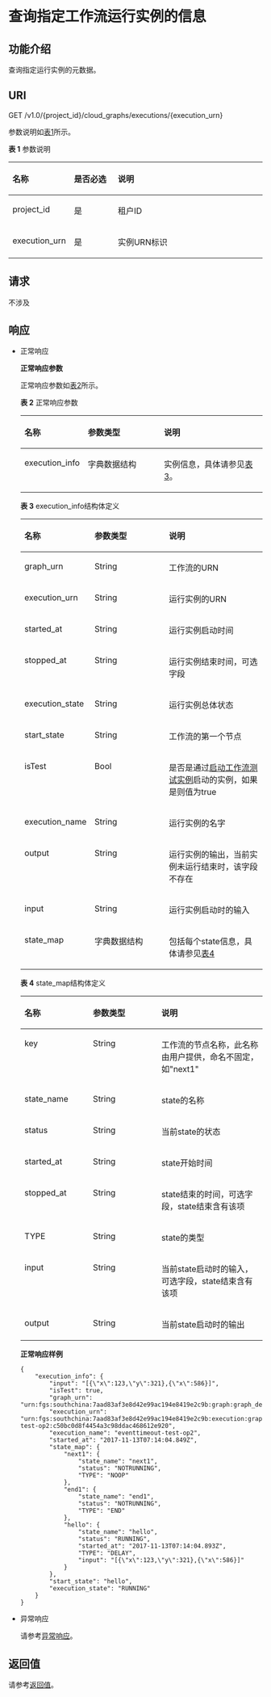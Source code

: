 # 查询指定工作流运行实例的信息<a name="functiongraph_06_0840"></a>

## 功能介绍<a name="section35162510"></a>

查询指定运行实例的元数据。

## URI<a name="section48027136"></a>

GET /v1.0/\{project\_id\}/cloud\_graphs/executions/\{execution\_urn\}

参数说明如[表1](#table50811173)所示。    

**表 1**  参数说明

<a name="table50811173"></a>
<table><thead align="left"><tr id="row10494712"><th class="cellrowborder" valign="top" width="19.189999999999998%" id="mcps1.2.4.1.1"><p id="p44765319"><a name="p44765319"></a><a name="p44765319"></a>名称</p>
</th>
<th class="cellrowborder" valign="top" width="18.18%" id="mcps1.2.4.1.2"><p id="p2112211"><a name="p2112211"></a><a name="p2112211"></a>是否必选</p>
</th>
<th class="cellrowborder" valign="top" width="62.629999999999995%" id="mcps1.2.4.1.3"><p id="p36871363"><a name="p36871363"></a><a name="p36871363"></a>说明</p>
</th>
</tr>
</thead>
<tbody><tr id="row33790399"><td class="cellrowborder" valign="top" width="19.189999999999998%" headers="mcps1.2.4.1.1 "><p id="p52667824"><a name="p52667824"></a><a name="p52667824"></a>project_id</p>
</td>
<td class="cellrowborder" valign="top" width="18.18%" headers="mcps1.2.4.1.2 "><p id="p38235390"><a name="p38235390"></a><a name="p38235390"></a>是</p>
</td>
<td class="cellrowborder" valign="top" width="62.629999999999995%" headers="mcps1.2.4.1.3 "><p id="p10058896"><a name="p10058896"></a><a name="p10058896"></a>租户ID</p>
</td>
</tr>
<tr id="row23421207"><td class="cellrowborder" valign="top" width="19.189999999999998%" headers="mcps1.2.4.1.1 "><p id="p18069578"><a name="p18069578"></a><a name="p18069578"></a>execution_urn</p>
</td>
<td class="cellrowborder" valign="top" width="18.18%" headers="mcps1.2.4.1.2 "><p id="p54349751"><a name="p54349751"></a><a name="p54349751"></a>是</p>
</td>
<td class="cellrowborder" valign="top" width="62.629999999999995%" headers="mcps1.2.4.1.3 "><p id="p40253700"><a name="p40253700"></a><a name="p40253700"></a>实例URN标识</p>
</td>
</tr>
</tbody>
</table>

## 请求<a name="section29591041"></a>

不涉及

## 响应<a name="section64992778"></a>

-   正常响应

    **正常响应参数**

    正常响应参数如[表2](#table13014940)所示。    

    **表 2**  正常响应参数

    <a name="table13014940"></a>
    <table><thead align="left"><tr id="row31025868"><th class="cellrowborder" valign="top" width="23.47%" id="mcps1.2.4.1.1"><p id="p30067389"><a name="p30067389"></a><a name="p30067389"></a>名称</p>
    </th>
    <th class="cellrowborder" valign="top" width="32.65%" id="mcps1.2.4.1.2"><p id="p19539446"><a name="p19539446"></a><a name="p19539446"></a>参数类型</p>
    </th>
    <th class="cellrowborder" valign="top" width="43.88%" id="mcps1.2.4.1.3"><p id="p39191328"><a name="p39191328"></a><a name="p39191328"></a>说明</p>
    </th>
    </tr>
    </thead>
    <tbody><tr id="row20381027"><td class="cellrowborder" valign="top" width="23.47%" headers="mcps1.2.4.1.1 "><p id="p40250470"><a name="p40250470"></a><a name="p40250470"></a>execution_info</p>
    </td>
    <td class="cellrowborder" valign="top" width="32.65%" headers="mcps1.2.4.1.2 "><p id="p39062609"><a name="p39062609"></a><a name="p39062609"></a>字典数据结构</p>
    </td>
    <td class="cellrowborder" valign="top" width="43.88%" headers="mcps1.2.4.1.3 "><p id="p22484025"><a name="p22484025"></a><a name="p22484025"></a>实例信息，具体请参见<a href="#functiongraph_06_0840__table9266704">表3</a>。</p>
    </td>
    </tr>
    </tbody>
    </table>

    **表 3**  execution\_info结构体定义

    <a name="table9266704"></a>
    <table><thead align="left"><tr id="row57073170"><th class="cellrowborder" valign="top" width="23.762376237623762%" id="mcps1.2.4.1.1"><p id="p59524076"><a name="p59524076"></a><a name="p59524076"></a>名称</p>
    </th>
    <th class="cellrowborder" valign="top" width="32.67326732673268%" id="mcps1.2.4.1.2"><p id="p56720842"><a name="p56720842"></a><a name="p56720842"></a>参数类型</p>
    </th>
    <th class="cellrowborder" valign="top" width="43.56435643564357%" id="mcps1.2.4.1.3"><p id="p30985493"><a name="p30985493"></a><a name="p30985493"></a>说明</p>
    </th>
    </tr>
    </thead>
    <tbody><tr id="row26796980"><td class="cellrowborder" valign="top" width="23.762376237623762%" headers="mcps1.2.4.1.1 "><p id="p23071760"><a name="p23071760"></a><a name="p23071760"></a>graph_urn</p>
    </td>
    <td class="cellrowborder" valign="top" width="32.67326732673268%" headers="mcps1.2.4.1.2 "><p id="p56873232"><a name="p56873232"></a><a name="p56873232"></a>String</p>
    </td>
    <td class="cellrowborder" valign="top" width="43.56435643564357%" headers="mcps1.2.4.1.3 "><p id="p54417155"><a name="p54417155"></a><a name="p54417155"></a>工作流的URN</p>
    </td>
    </tr>
    <tr id="row19992349"><td class="cellrowborder" valign="top" width="23.762376237623762%" headers="mcps1.2.4.1.1 "><p id="p8767611"><a name="p8767611"></a><a name="p8767611"></a>execution_urn</p>
    </td>
    <td class="cellrowborder" valign="top" width="32.67326732673268%" headers="mcps1.2.4.1.2 "><p id="p39087901"><a name="p39087901"></a><a name="p39087901"></a>String</p>
    </td>
    <td class="cellrowborder" valign="top" width="43.56435643564357%" headers="mcps1.2.4.1.3 "><p id="p40922063"><a name="p40922063"></a><a name="p40922063"></a>运行实例的URN</p>
    </td>
    </tr>
    <tr id="row32754255"><td class="cellrowborder" valign="top" width="23.762376237623762%" headers="mcps1.2.4.1.1 "><p id="p35849007"><a name="p35849007"></a><a name="p35849007"></a>started_at</p>
    </td>
    <td class="cellrowborder" valign="top" width="32.67326732673268%" headers="mcps1.2.4.1.2 "><p id="p18088435"><a name="p18088435"></a><a name="p18088435"></a>String</p>
    </td>
    <td class="cellrowborder" valign="top" width="43.56435643564357%" headers="mcps1.2.4.1.3 "><p id="p33132068"><a name="p33132068"></a><a name="p33132068"></a>运行实例启动时间</p>
    </td>
    </tr>
    <tr id="row29753161"><td class="cellrowborder" valign="top" width="23.762376237623762%" headers="mcps1.2.4.1.1 "><p id="p1986672218480"><a name="p1986672218480"></a><a name="p1986672218480"></a>stopped_at</p>
    </td>
    <td class="cellrowborder" valign="top" width="32.67326732673268%" headers="mcps1.2.4.1.2 "><p id="p1186492218488"><a name="p1186492218488"></a><a name="p1186492218488"></a>String</p>
    </td>
    <td class="cellrowborder" valign="top" width="43.56435643564357%" headers="mcps1.2.4.1.3 "><p id="p19863132214817"><a name="p19863132214817"></a><a name="p19863132214817"></a>运行实例结束时间，可选字段</p>
    </td>
    </tr>
    <tr id="row14756144015454"><td class="cellrowborder" valign="top" width="23.762376237623762%" headers="mcps1.2.4.1.1 "><p id="p61195818"><a name="p61195818"></a><a name="p61195818"></a>execution_state</p>
    </td>
    <td class="cellrowborder" valign="top" width="32.67326732673268%" headers="mcps1.2.4.1.2 "><p id="p57914257"><a name="p57914257"></a><a name="p57914257"></a>String</p>
    </td>
    <td class="cellrowborder" valign="top" width="43.56435643564357%" headers="mcps1.2.4.1.3 "><p id="p8017921"><a name="p8017921"></a><a name="p8017921"></a>运行实例总体状态</p>
    </td>
    </tr>
    <tr id="row3639038174510"><td class="cellrowborder" valign="top" width="23.762376237623762%" headers="mcps1.2.4.1.1 "><p id="p197566407458"><a name="p197566407458"></a><a name="p197566407458"></a>start_state</p>
    </td>
    <td class="cellrowborder" valign="top" width="32.67326732673268%" headers="mcps1.2.4.1.2 "><p id="p177571408456"><a name="p177571408456"></a><a name="p177571408456"></a>String</p>
    </td>
    <td class="cellrowborder" valign="top" width="43.56435643564357%" headers="mcps1.2.4.1.3 "><p id="p12757164018452"><a name="p12757164018452"></a><a name="p12757164018452"></a>工作流的第一个节点</p>
    </td>
    </tr>
    <tr id="row83640365454"><td class="cellrowborder" valign="top" width="23.762376237623762%" headers="mcps1.2.4.1.1 "><p id="p563963814512"><a name="p563963814512"></a><a name="p563963814512"></a>isTest</p>
    </td>
    <td class="cellrowborder" valign="top" width="32.67326732673268%" headers="mcps1.2.4.1.2 "><p id="p17639133816455"><a name="p17639133816455"></a><a name="p17639133816455"></a>Bool</p>
    </td>
    <td class="cellrowborder" valign="top" width="43.56435643564357%" headers="mcps1.2.4.1.3 "><p id="p1663973812455"><a name="p1663973812455"></a><a name="p1663973812455"></a>是否是通过<a href="启动工作流测试实例.md">启动工作流测试实例</a>启动的实例，如果是则值为true</p>
    </td>
    </tr>
    <tr id="row11532133334516"><td class="cellrowborder" valign="top" width="23.762376237623762%" headers="mcps1.2.4.1.1 "><p id="p20364143624518"><a name="p20364143624518"></a><a name="p20364143624518"></a>execution_name</p>
    </td>
    <td class="cellrowborder" valign="top" width="32.67326732673268%" headers="mcps1.2.4.1.2 "><p id="p18364036134514"><a name="p18364036134514"></a><a name="p18364036134514"></a>String</p>
    </td>
    <td class="cellrowborder" valign="top" width="43.56435643564357%" headers="mcps1.2.4.1.3 "><p id="p93647365456"><a name="p93647365456"></a><a name="p93647365456"></a>运行实例的名字</p>
    </td>
    </tr>
    <tr id="row135731227184512"><td class="cellrowborder" valign="top" width="23.762376237623762%" headers="mcps1.2.4.1.1 "><p id="p18575132784512"><a name="p18575132784512"></a><a name="p18575132784512"></a>output</p>
    </td>
    <td class="cellrowborder" valign="top" width="32.67326732673268%" headers="mcps1.2.4.1.2 "><p id="p95753278456"><a name="p95753278456"></a><a name="p95753278456"></a>String</p>
    </td>
    <td class="cellrowborder" valign="top" width="43.56435643564357%" headers="mcps1.2.4.1.3 "><p id="p89357141331"><a name="p89357141331"></a><a name="p89357141331"></a>运行实例的输出，当前实例未运行结束时，该字段不存在</p>
    </td>
    </tr>
    <tr id="row5052426"><td class="cellrowborder" valign="top" width="23.762376237623762%" headers="mcps1.2.4.1.1 "><p id="p6593390"><a name="p6593390"></a><a name="p6593390"></a>input</p>
    </td>
    <td class="cellrowborder" valign="top" width="32.67326732673268%" headers="mcps1.2.4.1.2 "><p id="p64302582"><a name="p64302582"></a><a name="p64302582"></a>String</p>
    </td>
    <td class="cellrowborder" valign="top" width="43.56435643564357%" headers="mcps1.2.4.1.3 "><p id="p34595685"><a name="p34595685"></a><a name="p34595685"></a>运行实例启动时的输入</p>
    </td>
    </tr>
    <tr id="row42925716"><td class="cellrowborder" valign="top" width="23.762376237623762%" headers="mcps1.2.4.1.1 "><p id="p54430970"><a name="p54430970"></a><a name="p54430970"></a>state_map</p>
    </td>
    <td class="cellrowborder" valign="top" width="32.67326732673268%" headers="mcps1.2.4.1.2 "><p id="p46832420"><a name="p46832420"></a><a name="p46832420"></a>字典数据结构</p>
    </td>
    <td class="cellrowborder" valign="top" width="43.56435643564357%" headers="mcps1.2.4.1.3 "><p id="p49531474"><a name="p49531474"></a><a name="p49531474"></a>包括每个state信息，具体请参见<a href="#functiongraph_06_0840__table52626454">表4</a></p>
    </td>
    </tr>
    </tbody>
    </table>

    **表 4**  state\_map结构体定义

    <a name="table52626454"></a>
    <table><thead align="left"><tr id="row35399367"><th class="cellrowborder" valign="top" width="28.28282828282828%" id="mcps1.2.4.1.1"><p id="p48776445"><a name="p48776445"></a><a name="p48776445"></a>名称</p>
    </th>
    <th class="cellrowborder" valign="top" width="28.28282828282828%" id="mcps1.2.4.1.2"><p id="p58577972"><a name="p58577972"></a><a name="p58577972"></a>参数类型</p>
    </th>
    <th class="cellrowborder" valign="top" width="43.43434343434344%" id="mcps1.2.4.1.3"><p id="p47195283"><a name="p47195283"></a><a name="p47195283"></a>说明</p>
    </th>
    </tr>
    </thead>
    <tbody><tr id="row64721603"><td class="cellrowborder" valign="top" width="28.28282828282828%" headers="mcps1.2.4.1.1 "><p id="p7958508"><a name="p7958508"></a><a name="p7958508"></a>key</p>
    </td>
    <td class="cellrowborder" valign="top" width="28.28282828282828%" headers="mcps1.2.4.1.2 "><p id="p40659381"><a name="p40659381"></a><a name="p40659381"></a>String</p>
    </td>
    <td class="cellrowborder" valign="top" width="43.43434343434344%" headers="mcps1.2.4.1.3 "><p id="p45679737"><a name="p45679737"></a><a name="p45679737"></a>工作流的节点名称，此名称由用户提供，命名不固定，如"next1"</p>
    </td>
    </tr>
    <tr id="row8464456"><td class="cellrowborder" valign="top" width="28.28282828282828%" headers="mcps1.2.4.1.1 "><p id="p14532322"><a name="p14532322"></a><a name="p14532322"></a>state_name</p>
    </td>
    <td class="cellrowborder" valign="top" width="28.28282828282828%" headers="mcps1.2.4.1.2 "><p id="p36267453"><a name="p36267453"></a><a name="p36267453"></a>String</p>
    </td>
    <td class="cellrowborder" valign="top" width="43.43434343434344%" headers="mcps1.2.4.1.3 "><p id="p65190153"><a name="p65190153"></a><a name="p65190153"></a>state的名称</p>
    </td>
    </tr>
    <tr id="row49840468"><td class="cellrowborder" valign="top" width="28.28282828282828%" headers="mcps1.2.4.1.1 "><p id="p10546145"><a name="p10546145"></a><a name="p10546145"></a>status</p>
    </td>
    <td class="cellrowborder" valign="top" width="28.28282828282828%" headers="mcps1.2.4.1.2 "><p id="p48931406"><a name="p48931406"></a><a name="p48931406"></a>String</p>
    </td>
    <td class="cellrowborder" valign="top" width="43.43434343434344%" headers="mcps1.2.4.1.3 "><p id="p36188385"><a name="p36188385"></a><a name="p36188385"></a>当前state的状态</p>
    </td>
    </tr>
    <tr id="row57260009"><td class="cellrowborder" valign="top" width="28.28282828282828%" headers="mcps1.2.4.1.1 "><p id="p7549159"><a name="p7549159"></a><a name="p7549159"></a>started_at</p>
    </td>
    <td class="cellrowborder" valign="top" width="28.28282828282828%" headers="mcps1.2.4.1.2 "><p id="p7502182"><a name="p7502182"></a><a name="p7502182"></a>String</p>
    </td>
    <td class="cellrowborder" valign="top" width="43.43434343434344%" headers="mcps1.2.4.1.3 "><p id="p33273344"><a name="p33273344"></a><a name="p33273344"></a>state开始时间</p>
    </td>
    </tr>
    <tr id="row31024646"><td class="cellrowborder" valign="top" width="28.28282828282828%" headers="mcps1.2.4.1.1 "><p id="p29968374"><a name="p29968374"></a><a name="p29968374"></a>stopped_at</p>
    </td>
    <td class="cellrowborder" valign="top" width="28.28282828282828%" headers="mcps1.2.4.1.2 "><p id="p11519239"><a name="p11519239"></a><a name="p11519239"></a>String</p>
    </td>
    <td class="cellrowborder" valign="top" width="43.43434343434344%" headers="mcps1.2.4.1.3 "><p id="p8917608"><a name="p8917608"></a><a name="p8917608"></a>state结束的时间，可选字段，state结束含有该项</p>
    </td>
    </tr>
    <tr id="row13149610"><td class="cellrowborder" valign="top" width="28.28282828282828%" headers="mcps1.2.4.1.1 "><p id="p58485517"><a name="p58485517"></a><a name="p58485517"></a>TYPE</p>
    </td>
    <td class="cellrowborder" valign="top" width="28.28282828282828%" headers="mcps1.2.4.1.2 "><p id="p39706416"><a name="p39706416"></a><a name="p39706416"></a>String</p>
    </td>
    <td class="cellrowborder" valign="top" width="43.43434343434344%" headers="mcps1.2.4.1.3 "><p id="p22056983"><a name="p22056983"></a><a name="p22056983"></a>state的类型</p>
    </td>
    </tr>
    <tr id="row64295127"><td class="cellrowborder" valign="top" width="28.28282828282828%" headers="mcps1.2.4.1.1 "><p id="p40522795"><a name="p40522795"></a><a name="p40522795"></a>input</p>
    </td>
    <td class="cellrowborder" valign="top" width="28.28282828282828%" headers="mcps1.2.4.1.2 "><p id="p61120992"><a name="p61120992"></a><a name="p61120992"></a>String</p>
    </td>
    <td class="cellrowborder" valign="top" width="43.43434343434344%" headers="mcps1.2.4.1.3 "><p id="p64026895"><a name="p64026895"></a><a name="p64026895"></a>当前state启动时的输入，可选字段，state结束含有该项</p>
    </td>
    </tr>
    <tr id="row39371148"><td class="cellrowborder" valign="top" width="28.28282828282828%" headers="mcps1.2.4.1.1 "><p id="p34946386"><a name="p34946386"></a><a name="p34946386"></a>output</p>
    </td>
    <td class="cellrowborder" valign="top" width="28.28282828282828%" headers="mcps1.2.4.1.2 "><p id="p12085017"><a name="p12085017"></a><a name="p12085017"></a>String</p>
    </td>
    <td class="cellrowborder" valign="top" width="43.43434343434344%" headers="mcps1.2.4.1.3 "><p id="p18716495"><a name="p18716495"></a><a name="p18716495"></a>当前state启动时的输出</p>
    </td>
    </tr>
    </tbody>
    </table>

    **正常响应样例**

    ```
    {
        "execution_info": {
            "input": "[{\"x\":123,\"y\":321},{\"x\":586}]",
            "isTest": true,
            "graph_urn": "urn:fgs:southchina:7aad83af3e8d42e99ac194e8419e2c9b:graph:graph_delay",
            "execution_urn": "urn:fgs:southchina:7aad83af3e8d42e99ac194e8419e2c9b:execution:graph_delay:eventtimeout-test-op2:c50bc0d8f4454a3c98ddac468612e920",
            "execution_name": "eventtimeout-test-op2",
            "started_at": "2017-11-13T07:14:04.849Z",
            "state_map": {
                "next1": {
                    "state_name": "next1",
                    "status": "NOTRUNNING",
                    "TYPE": "NOOP"
                },
                "end1": {
                    "state_name": "end1",
                    "status": "NOTRUNNING",
                    "TYPE": "END"
                },
                "hello": {
                    "state_name": "hello",
                    "status": "RUNNING",
                    "started_at": "2017-11-13T07:14:04.893Z",
                    "TYPE": "DELAY",
                    "input": "[{\"x\":123,\"y\":321},{\"x\":586}]"
                }
            },
            "start_state": "hello",
            "execution_state": "RUNNING"
        }
    }
    ```

-   异常响应

    请参考[异常响应](请求结果.md#section88241732388)。


## 返回值<a name="section48064092"></a>

请参考[返回值](请求结果.md#section20306194210386)。

